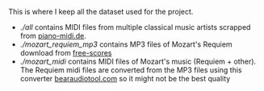 This is where I keep all the dataset used for the project.

- *./all* contains MIDI files from multiple classical music artists scrapped from [piano-midi.de](http://www.piano-midi.de). 
- *./mozart_requiem_mp3* contains MP3 files of Mozart's Requiem download from [free-scores](https://m.free-scores.com/download-sheet-music.php?partition=63401) 
- *./mozart_midi* contains MIDI files of Mozart's music (Requiem + other). The Requiem midi files are converted from the MP3 files using this converter [bearaudiotool.com](https://www.bearaudiotool.com/fr/mp3-to-midi) so it might not be the best quality